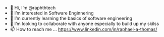 - 👋 Hi, I’m @raphthtech
- 👀 I’m interested in Software Enginnering
- 🌱 I’m currently learning the basics of software engineering
- 💞️ I’m looking to collaborate with anyone especially to build up my skilss
- 📫 How to reach me ... https://www.linkedin.com/in/raphael-a-thomas/

<!---
raphthtech/raphthtech is a ✨ special ✨ repository because its `README.md` (this file) appears on your GitHub profile.
You can click the Preview link to take a look at your changes.
--->

